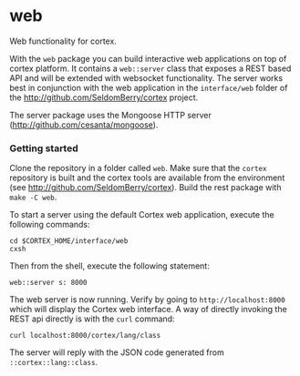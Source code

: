 # web
Web functionality for cortex. 

With the `web` package you can build interactive web applications on top of cortex platform. It contains a `web::server` class that exposes a REST based API and will be extended with websocket functionality. The server works best in conjunction with the web application in the `interface/web` folder of the http://github.com/SeldomBerry/cortex project.

The server package uses the Mongoose HTTP server (http://github.com/cesanta/mongoose). 

### Getting started
Clone the repository in a folder called `web`. Make sure that the `cortex` repository is built and the cortex tools are available from the environment (see http://github.com/SeldomBerry/cortex). Build the rest package with `make -C web`.

To start a server using the default Cortex web application, execute the following commands:
```
cd $CORTEX_HOME/interface/web
cxsh
```
Then from the shell, execute the following statement:
```
web::server s: 8000
```
The web server is now running. Verify by going to `http://localhost:8000` which will display the Cortex web interface. A way of directly invoking the REST api directly is with the `curl` command:
```
curl localhost:8000/cortex/lang/class
```
The server will reply with the JSON code generated from `::cortex::lang::class`.
